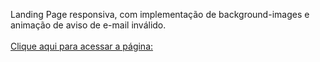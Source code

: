 Landing Page responsiva, com implementação de background-images e animação de aviso de e-mail inválido.<br/><br/>
[Clique aqui para acessar a página: ](https://marinsantos.github.io/Landng-Page-2/)
